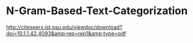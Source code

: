 # N-Gram-Based-Text-Categorization
http://citeseerx.ist.psu.edu/viewdoc/download?doi=10.1.1.42.4093&amp;rep=rep1&amp;type=pdf

